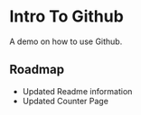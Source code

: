 # Intro To Github
A demo on how to use Github.

## Roadmap
* Updated Readme information
* Updated Counter Page
